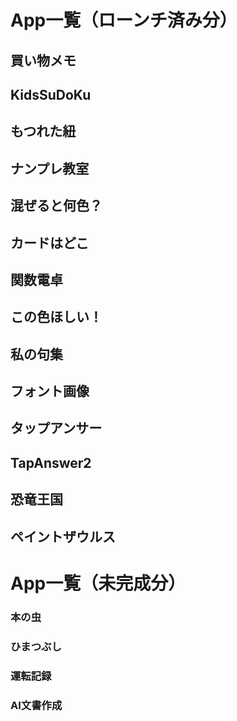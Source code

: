 # App一覧（ローンチ済み分）
## 買い物メモ
## KidsSuDoKu
## もつれた紐
## ナンプレ教室
## 混ぜると何色？
## カードはどこ
## 関数電卓
## この色ほしい！
## 私の句集
## フォント画像
## タップアンサー
## TapAnswer2
## 恐竜王国
## ペイントザウルス
# App一覧（未完成分）
### 本の虫
### ひまつぶし
### 運転記録
### AI文書作成
 